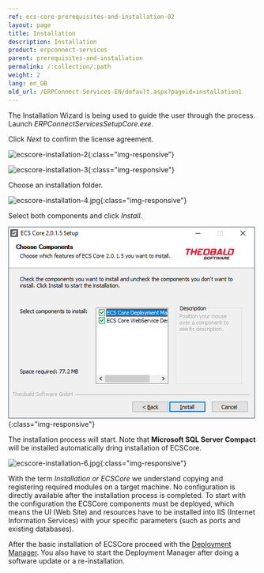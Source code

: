 ```yaml
---
ref: ecs-core-prerequisites-and-installation-02
layout: page
title: Installation
description: Installation
product: erpconnect-services
parent: prerequisites-and-installation
permalink: /:collection/:path
weight: 2
lang: en_GB
old_url: /ERPConnect-Services-EN/default.aspx?pageid=installation1
---
```


The Installation Wizard is being used to guide the user through the process.
Launch *ERPConnectServicesSetupCore.exe*.

Click *Next* to confirm the license agreement.

![ecscore-installation-2](/img/content/ecscore-installation-2.jpg.png){:class="img-responsive"}

![ecscore-installation-3](/img/content/ecscore-installation-3.jpg.png){:class="img-responsive"}

Choose an installation folder.

![ecscore-installation-4.jpg](/img/content/ecscore-installation-4.jpg.png){:class="img-responsive"} 

Select both components and click *Install*. 

![ecscore-installation-5.jpg](/img/content/ecscore-installation-5.jpg.png){:class="img-responsive"}

The installation process will start. Note that **Microsoft SQL Server Compact** will be installed  automatically dring installation of ECSCore. 

![ecscore-installation-6.jpg](/img/content/ecscore-installation-6.jpg.png){:class="img-responsive"}

With the term *Installation or ECSCore* we understand copying and registering required modules on a target machine. No configuration is directly available after the installation process is completed. To start with the configuration the ECSCore components must be deployed, which means the UI (Web Site) and resources have to be installed into IIS (Internet Information Services) with your specific parameters (such as ports and existing databases).

After the basic installation of ECSCore proceed with the [Deployment Manager](./ecs-core-deployment). You also have to start the Deployment Manager after doing a software update or a re-installation. 